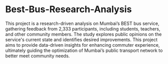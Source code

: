 # Best-Bus-Research-Analysis

This project is a research-driven analysis on Mumbai’s BEST bus service, gathering feedback from 2,333 participants, including students, teachers, and other community members. The study explores public opinions on the service's current state and identifies desired improvements. This project aims to provide data-driven insights for enhancing commuter experience, ultimately guiding the optimization of Mumbai’s public transport network to better meet community needs.
